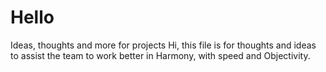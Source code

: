 # Hello
Ideas, thoughts and more for projects
Hi, this file is for thoughts and ideas to assist the team to work better in Harmony, with speed and Objectivity.
